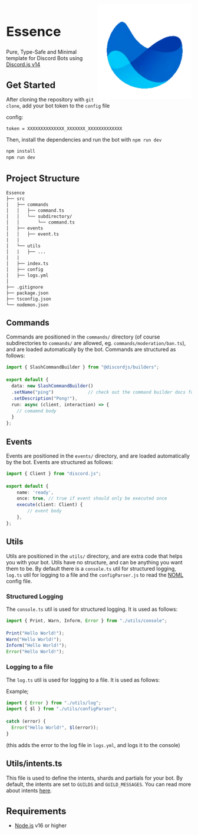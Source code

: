 <img align="right" src="https://raw.githubusercontent.com/onrirr/onrirr/main/small.png" alt="Essence logo">

<h1 style="font-size: 36px">Essence</h1>

Pure, Type-Safe and Minimal template for Discord Bots using [Discord.js v14](https://discord.js.org/)

<h1 style="display: flex; align-items: center; font-size: 24px;">Get Started</h1>

After cloning the repository with `git clone`, add your bot token to the `config` file

config:
```
token = XXXXXXXXXXXXXX_XXXXXXX_XXXXXXXXXXXXX
```

Then, install the dependencies and run the bot with `npm run dev`

```bash
npm install
npm run dev
```

<h1 style="display: flex; align-items: center; font-size: 24px;">Project Structure</h1>
  
```
Essence
├── src
│   ├── commands
│   │   ├── command.ts
│   │   └── subdirectory/
│   │       └── command.ts
│   ├── events
│   │   ├── event.ts
|   |
│   └── utils
│   |   ├── ...
│   |
│   ├── index.ts
│   ├── config
│   ├── logs.yml
│
├── .gitignore
├── package.json
├── tsconfig.json
└── nodemon.json
```

## Commands
Commands are positioned in the `commands/` directory (of course subdirectories to `commands/` are allowed, eg. `commands/moderation/ban.ts`), and are loaded automatically by the bot. Commands are structured as follows:

```ts
import { SlashCommandBuilder } from "@discordjs/builders";

export default {
  data: new SlashCommandBuilder()
  .setName("ping")             // check out the command builder docs for more info
  .setDescription("Pong!"),    
  run: async (client, interaction) => {
    // comamnd body
  }
};
```

## Events
Events are positioned in the `events/` directory, and are loaded automatically by the bot. Events are structured as follows:

```ts
import { Client } from "discord.js";

export default {
	name: 'ready',
	once: true, // true if event should only be executed once
	execute(client: Client) {
		// event body
	},
};
```

## Utils
Utils are positioned in the `utils/` directory, and are extra code that helps you with your bot. Utils have no structure, and can be anything you want them to be. By default there is a `console.ts` util for structured logging, `log.ts` util for logging to a file and the `configParser.js` to read the [NOML](https://github.com/onrirr/noml) config file.

### Structured Logging
The `console.ts` util is used for structured logging. It is used as follows:

```ts
import { Print, Warn, Inform, Error } from "./utils/console";

Print("Hello World!");
Warn("Hello World!");
Inform("Hello World!");
Error("Hello World!");
```

### Logging to a file
The `log.ts` util is used for logging to a file. It is used as follows:

Example;

```ts
import { Error } from "./utils/log";
import { $l } from "./utils/configParser";

catch (error) {
  Error("Hello World!", $l(error));
}
```

(this adds the error to the log file in `logs.yml`, and logs it to the console)

## Utils/intents.ts
This file is used to define the intents, shards and partials for your bot. By default, the intents are set to `GUILDS` and `GUILD_MESSAGES`. You can read more about intents [here](https://discordjs.guide/popular-topics/intents.html).


<h1 style="display: flex; align-items: center; font-size: 24px;">Requirements</h1>

- [Node.js](https://nodejs.org/en/) v16 or higher
